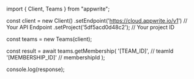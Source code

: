 import { Client, Teams } from "appwrite";

const client = new Client()
    .setEndpoint('https://cloud.appwrite.io/v1') // Your API Endpoint
    .setProject('5df5acd0d48c2'); // Your project ID

const teams = new Teams(client);

const result = await teams.getMembership(
    '[TEAM_ID]', // teamId
    '[MEMBERSHIP_ID]' // membershipId
);

console.log(response);
